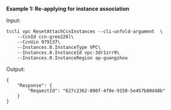 **Example 1: Re-applying for instance association**



Input: 

```
tccli vpc ResetAttachCcnInstances --cli-unfold-argument  \
    --CcnId ccn-gree226l\
    --CcnUin 979137\
    --Instances.0.InstanceType VPC\
    --Instances.0.InstanceId vpc-3dr1zrr9\
    --Instances.0.InstanceRegion ap-guangzhou
```

Output: 
```
{
    "Response": {
        "RequestId": "627c2362-890f-4f9e-9158-5e457b80d48b"
    }
}
```

